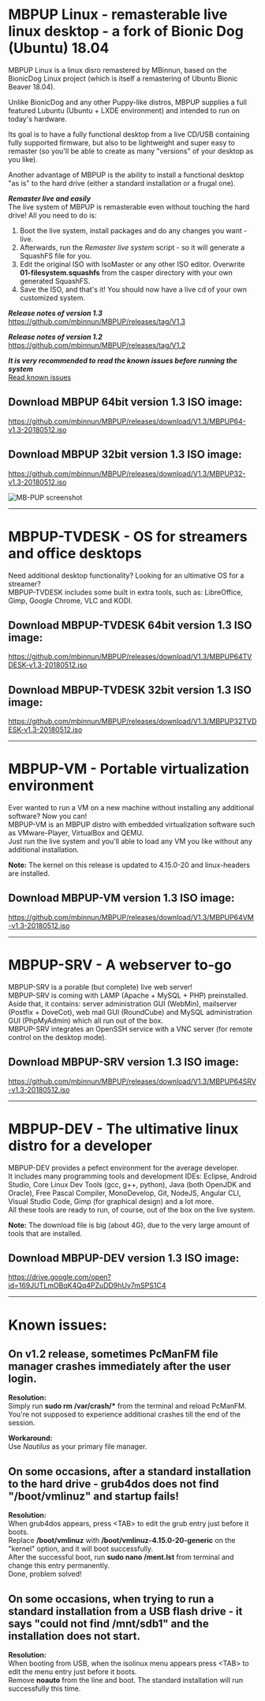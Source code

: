 MBPUP Linux - remasterable live linux desktop - a fork of Bionic Dog (Ubuntu) 18.04
=

MBPUP Linux is a linux disro remastered by MBinnun, based on the BionicDog Linux project (which is itself a remastering of Ubuntu Bionic Beaver 18.04).

Unlike BionicDog and any other Puppy-like distros, MBPUP supplies a full featured Lubuntu (Ubuntu + LXDE environment) and intended to run on today's hardware.

Its goal is to have a fully functional desktop from a live CD/USB containing fully supported firmware, but also to be lightweight and super easy to remaster (so you'll be able to create as many "versions" of your desktop as you like).

Another advantage of MBPUP is the ability to install a functional desktop "as is" to the hard drive (either a standard installation or a frugal one).


***Remaster live and easily***<br />
The live system of MBPUP is remasterable even without touching the hard drive! All you need to do is:<br />
1) Boot the live system, install packages and do any changes you want - live.
2) Afterwards, run the *Remaster live system* script - so it will generate a SquashFS file for you.
3) Edit the original ISO with IsoMaster or any other ISO editor. Overwrite **01-filesystem.squashfs** from the casper directory with your own generated SquashFS.
4) Save the ISO, and that's it! You should now have a live cd of your own customized system.


***Release notes of version 1.3***<br />
https://github.com/mbinnun/MBPUP/releases/tag/V1.3

***Release notes of version 1.2***<br />
https://github.com/mbinnun/MBPUP/releases/tag/V1.2

***It is very recommended to read the known issues before running the system***<br />
<a href="#issues">Read known issues</a>


Download MBPUP 64bit version 1.3 ISO image:
-
https://github.com/mbinnun/MBPUP/releases/download/V1.3/MBPUP64-v1.3-20180512.iso

Download MBPUP 32bit version 1.3 ISO image:
-
https://github.com/mbinnun/MBPUP/releases/download/V1.3/MBPUP32-v1.3-20180512.iso

<img src="https://github.com/mbinnun/MBPUP/blob/master/mbpup_screenshot.png" alt="MB-PUP screenshot" />

---------------------------------------

MBPUP-TVDESK - OS for streamers and office desktops
=

Need additional desktop functionality? Looking for an ultimative OS for a streamer?<br />
MBPUP-TVDESK includes some built in extra tools, such as: LibreOffice, Gimp, Google Chrome, VLC and KODI.

Download MBPUP-TVDESK 64bit version 1.3 ISO image:
-
https://github.com/mbinnun/MBPUP/releases/download/V1.3/MBPUP64TVDESK-v1.3-20180512.iso

Download MBPUP-TVDESK 32bit version 1.3 ISO image:
-
https://github.com/mbinnun/MBPUP/releases/download/V1.3/MBPUP32TVDESK-v1.3-20180512.iso

---------------------------------------

MBPUP-VM - Portable virtualization environment
=

Ever wanted to run a VM on a new machine without installing any additional software? Now you can!<br />
MBPUP-VM is an MBPUP distro with embedded virtualization software such as VMware-Player, VirtualBox and QEMU.<br />
Just run the live system and you'll able to load any VM you like without any additional installation.

**Note:** The kernel on this release is updated to 4.15.0-20 and linux-headers are installed.

Download MBPUP-VM version 1.3 ISO image:
-
https://github.com/mbinnun/MBPUP/releases/download/V1.3/MBPUP64VM-v1.3-20180512.iso

---------------------------------------

MBPUP-SRV - A webserver to-go
=

MBPUP-SRV is a porable (but complete) live web server!<br />
MBPUP-SRV is coming with LAMP (Apache + MySQL + PHP) preinstalled.<br />
Aside that, it contains: server administration GUI (WebMin), mailserver (Postfix + DoveCot), web mail GUI (RoundCube) and MySQL administration GUI (PhpMyAdmin) which all run out of the box.<br />
MBPUP-SRV integrates an OpenSSH service with a VNC server (for remote control on the desktop mode).

Download MBPUP-SRV version 1.3 ISO image:
-
https://github.com/mbinnun/MBPUP/releases/download/V1.3/MBPUP64SRV-v1.3-20180512.iso

---------------------------------------

MBPUP-DEV - The ultimative linux distro for a developer
=

MBPUP-DEV provides a pefect environment for the average developer.<br />
It includes many programming tools and development IDEs: Eclipse, Android Studio, Core Linux Dev Tools (gcc, g++, python), Java (both OpenJDK and Oracle), Free Pascal Compiler, MonoDevelop, Git, NodeJS, Angular CLI, Visual Studio Code, Gimp (for graphical design) and a lot more.<br />
All these tools are ready to run, of course, out of the box on the live system.

**Note:** The download file is big (about 4G), due to the very large amount of tools that are installed.

Download MBPUP-DEV version 1.3 ISO image:
-
https://drive.google.com/open?id=169JUTLmOBqK4Qq4PZuDD9hUv7mSPS1C4

----------------------------------------

<a name="issues"></a>Known issues:
=
On v1.2 release, sometimes PcManFM file manager crashes immediately after the user login.
-
**Resolution:**<br />Simply run **sudo rm /var/crash/\*** from the terminal and reload PcManFM.<br />You're not supposed to experience additional crashes till the end of the session.

**Workaround:**<br />Use *Nautilus* as your primary file manager.

On some occasions, after a standard installation to the hard drive - grub4dos does not find "/boot/vmlinuz" and startup fails!
-
**Resolution:**<br />When grub4dos appears, press &lt;TAB&gt; to edit the grub entry just before it boots.<br />Replace **/boot/vmlinuz** with **/boot/vmlinuz-4.15.0-20-generic** on the "kernel" option, and it will boot successfully.<br />After the successful boot, run **sudo nano /ment.lst** from terminal and change this entry permanently.<br />Done, problem solved!

On some occasions, when trying to run a standard installation from a USB flash drive - it says "could not find /mnt/sdb1" and the installation does not start.
-
**Resolution:**<br />When booting from USB, when the isolinux menu appears press &lt;TAB&gt; to edit the menu entry just before it boots.<br />Remove **noauto** from the line and boot. The standard installation will run successfully this time.
